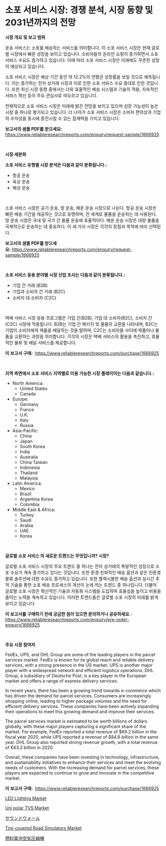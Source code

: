 <p><h1>소포 서비스 시장: 경쟁 분석, 시장 동향 및 2031년까지의 전망</h1></p><p><strong>시장 개요 및 보고 범위</strong></p>
<p><p>운송 서비스는 소포를 배송하는 서비스를 의미합니다. 이 소포 서비스 시장은 현재 글로벌 시장에서 빠른 성장을 보이고 있습니다. 소비자들의 온라인 쇼핑이 증가하면서 소포 서비스 수요도 증가하고 있습니다. 이에 따라 소포 서비스 시장은 미래에도 꾸준한 성장이 예상되고 있습니다. </p><p>소포 서비스 시장은 예상 기간 동안 약 12.2%의 연평균 성장률을 보일 것으로 예측됩니다. 이는 증가하는 전자 상거래 시장과 이로 인한 소포 서비스 수요 증대로 인한 것입니다. 또한 최신 시장 동향 중에서는 더욱 효율적인 배송 시스템과 기술의 적용, 지속적인 서비스 혁신 등이 주요 관심사로 떠오르고 있습니다.</p><p>전체적으로 소포 서비스 시장은 미래에 밝은 전망을 보이고 있으며 성장 가능성이 높은 시장 중 하나로 평가되고 있습니다. 더 나아가 소포 서비스 시장은 소비자 편의성과 기업의 수익성을 동시에 증진시킬 수 있는 잠재력을 가지고 있습니다.</p></p>
<p><strong>보고서의 샘플 PDF를 받으세요:</strong> <a href="https://www.reliableresearchreports.com/enquiry/request-sample/1666925">https://www.reliableresearchreports.com/enquiry/request-sample/1666925</a></p>
<p>&nbsp;</p>
<p><strong>시장 세분화</strong></p>
<p><strong>소포 서비스 유형별 시장 분석은 다음과 같이 분류됩니다.:</strong></p>
<p><ul><li>항공 운송</li><li>육상 운송</li><li>해상 운송</li></ul></p>
<p>&nbsp;</p>
<p><p>소포 서비스 시장은 공기 운송, 땅 운송, 해운 운송 시장으로 나뉜다. 항공 운송 시장은 빠른 배송 기간을 제공하는 것으로 유명하며, 전 세계로 물품을 운송하는 데 사용된다. 땅 운송 시장은 국내 및 국가 간 물품 운송에 효율적이다. 해운 운송 시장은 대량 물품을 국제적으로 운송하는 데 중요하다. 이 세 가지 시장은 각각의 장점과 목적에 따라 선택된다.</p></p>
<p><strong>보고서의 샘플 PDF를 받으세요:</strong>&nbsp;<a href="https://www.reliableresearchreports.com/enquiry/request-sample/1666925">https://www.reliableresearchreports.com/enquiry/request-sample/1666925</a></p>
<p>&nbsp;</p>
<p><strong> 소포 서비스 응용 분야별 시장 산업 조사는 다음과 같이 분류됩니다.:</strong></p>
<p><ul><li>기업 간 거래 (B2B)</li><li>기업과 소비자 간 거래 (B2C)</li><li>소비자 대 소비자 (C2C)</li></ul></p>
<p>&nbsp;</p>
<p><p>택배 서비스 시장 응용 프로그램은 기업 간(B2B), 기업 대 소비자(B2C), 소비자 간(C2C) 시장에 적용됩니다. B2B는 기업 간 패키지 및 물품의 교환을 나타내며, B2C는 기업이 소비자에게 제품을 배달하는 것을 말하며, C2C는 소비자들 사이에 제품이나 물품을 교환하는 과정을 의미합니다. 각각의 시장은 택배 서비스의 활용을 촉진하고, 효율적인 물류 및 배달 서비스를 제공합니다.</p></p>
<p><strong>이 보고서 구매:</strong>&nbsp; <a href="https://www.reliableresearchreports.com/purchase/1666925">https://www.reliableresearchreports.com/purchase/1666925</a></p>
<p>&nbsp;</p>
<p><strong>지역 측면에서 소포 서비스 지역별로 이용 가능한 시장 플레이어는 다음과 같습니다.:</strong></p>
<p><ul>
    <li>
        North America:
        <ul>
            <li>United States</li>
            <li>Canada</li>
        </ul>
    </li>
    <li>
        Europe:
        <ul>
            <li>Germany</li>
            <li>France</li>
            <li>U.K.</li>
            <li>Italy</li>
            <li>Russia</li>
        </ul>
    </li>
    <li>
        Asia-Pacific:
        <ul>
            <li>China</li>
            <li>Japan</li>
            <li>South Korea</li>
            <li>India</li>
            <li>Australia</li>
            <li>China Taiwan</li>
            <li>Indonesia</li>
            <li>Thailand</li>
            <li>Malaysia</li>
        </ul>
    </li>
    <li>
        Latin America:
        <ul>
            <li>Mexico</li>
            <li>Brazil</li>
            <li>Argentina Korea</li>
            <li>Colombia</li>
        </ul>
    </li>
    <li>
        Middle East & Africa:
        <ul>
            <li>Turkey</li>
            <li>Saudi</li>
            <li>Arabia</li>
            <li>UAE</li>
            <li>Korea</li>
        </ul>
    </li>
    </ul></p>
<p>&nbsp;</p>
<p><strong>글로벌 소포 서비스 의 새로운 트렌드는 무엇입니까? 시장?</strong></p>
<p><p>글로벌 소포 서비스 시장의 주요 트렌드 중 하나는 전자 상거래의 폭발적인 성장으로 소포 수요가 계속 증가하고 있다는 것입니다. 또한 환경 친화적인 배송 옵션과 같은 친환경 물류 솔루션에 대한 수요도 증가하고 있습니다. 또한 플렉시블한 배송 옵션과 실시간 추적 기술을 통한 소포 배송 프로세스의 개선이 눈에 띄는 트렌드 중 하나입니다. 더불어 글로벌 소포 시장은 혁신적인 기술과 자동화 시스템을 도입하여 효율성을 높이고 비용을 줄이는 노력을 계속하고 있습니다. 이러한 트렌드들은 글로벌 소포 시장의 미래를 밝게 보이고 있습니다.</p></p>
<p><strong>이 보고서를 구매하기 전에 궁금한 점이 있으면 문의하거나 공유하세요.</strong>- <a href="https://www.reliableresearchreports.com/enquiry/pre-order-enquiry/1666925">https://www.reliableresearchreports.com/enquiry/pre-order-enquiry/1666925</a></p>
<p>&nbsp;</p>
<p><strong>주요 시장 참여자</strong></p>
<p><p>FedEx, UPS, and DHL Group are some of the leading players in the parcel services market. FedEx is known for its global reach and reliable delivery services, with a strong presence in the US market. UPS is another major player with a widespread network and efficient logistics operations. DHL Group, a subsidiary of Deutsche Post, is a key player in the European market and offers a range of express delivery services.</p><p>In recent years, there has been a growing trend towards e-commerce which has driven the demand for parcel services. Consumers are increasingly shopping online, leading to higher package volumes and the need for efficient delivery services. These companies have been actively expanding their operations to meet this growing demand and improve their services.</p><p>The parcel services market is estimated to be worth billions of dollars globally, with these major players capturing a significant share of the market. For example, FedEx reported a total revenue of $69.2 billion in the fiscal year 2020, while UPS reported a revenue of $84.6 billion in the same year. DHL Group also reported strong revenue growth, with a total revenue of €63.3 billion in 2020.</p><p>Overall, these companies have been investing in technology, infrastructure, and sustainability initiatives to enhance their services and meet the evolving needs of customers. With the increasing demand for parcel services, these players are expected to continue to grow and innovate in the competitive market.</p></p>
<p><strong>이 보고서 구매:</strong>&nbsp;&nbsp;<a href="https://www.reliableresearchreports.com/purchase/1666925">https://www.reliableresearchreports.com/purchase/1666925</a></p>
<p><p><a href="https://view.publitas.com/reportprime-1/led-lighting-market-offer-valuable-insights-into-market-size-market-share-market-trends-and-projections-spanning-from-2024-to-2031/">LED Lighting Market</a></p><p><a href="https://github.com/joannesouthgate/Market-Research-Report-List-2/blob/main/uni-polar-tvs-market.md">Uni polar TVS Market</a></p><p><a href="https://medium.com/@lenorakris2023/%E3%82%B5%E3%82%A6%E3%83%B3%E3%83%89%E3%82%A6%E3%82%A9%E3%83%BC%E3%83%AB%E5%B8%82%E5%A0%B4%E3%81%AE%E5%88%86%E6%9E%90-%E3%82%B0%E3%83%AD%E3%83%BC%E3%83%90%E3%83%AB%E6%A5%AD%E7%95%8C%E3%81%AE%E5%B1%95%E6%9C%9B%E3%81%A8%E4%BA%88%E6%B8%AC-2024%E5%B9%B4%E3%81%8B%E3%82%892031%E5%B9%B4-f5275c447ed2">サウンドウォール</a></p><p><a href="https://issuu.com/reportprime-2/docs/tire-coupled-road-simulators-market-size-2030.pptx">Tire-coupled Road Simulators Market</a></p><p><a href="https://github.com/vhemk0794148/Market-Research-Report-List-1/blob/main/466154415545.md">燃料電池空気圧縮機</a></p></p>

